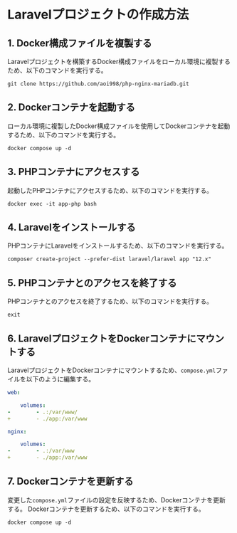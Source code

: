 # Laravelプロジェクトの作成方法
## 1. Docker構成ファイルを複製する

Laravelプロジェクトを構築するDocker構成ファイルをローカル環境に複製するため、以下のコマンドを実行する。

```shell
git clone https://github.com/aoi998/php-nginx-mariadb.git
```

## 2. Dockerコンテナを起動する

ローカル環境に複製したDocker構成ファイルを使用してDockerコンテナを起動するため、以下のコマンドを実行する。

```shell
docker compose up -d
```

## 3. PHPコンテナにアクセスする

起動したPHPコンテナにアクセスするため、以下のコマンドを実行する。

```shell
docker exec -it app-php bash
```

## 4. Laravelをインストールする

PHPコンテナにLaravelをインストールするため、以下のコマンドを実行する。

```shell
composer create-project --prefer-dist laravel/laravel app "12.x"
```

## 5. PHPコンテナとのアクセスを終了する

PHPコンテナとのアクセスを終了するため、以下のコマンドを実行する。

```shell
exit
```

## 6. LaravelプロジェクトをDockerコンテナにマウントする

LaravelプロジェクトをDockerコンテナにマウントするため、`compose.yml`ファイルを以下のように編集する。

```YAML
web:

    volumes:
-        - .:/var/www/
+        - ./app:/var/www

nginx:

    volumes:
-        - .:/var/www
+        - ./app:/var/www
```

## 7. Dockerコンテナを更新する

変更した`compose.yml`ファイルの設定を反映するため、Dockerコンテナを更新する。
Dockerコンテナを更新するため、以下のコマンドを実行する。

```shell
docker compose up -d
```
